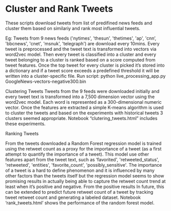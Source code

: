 # Cluster and Rank Tweets

These scripts download tweets from list of predifined news feeds and cluster them based on similariy and rank most influential tweets.

Eg:
Tweets from 9 news feeds ('nytimes', 'thesun', 'thetimes', 'ap', 'cnn’, 'bbcnews', 'cnet', 'msnuk', 'telegraph') are download every 10mins. Every tweet is preprocessed and the tweet text is transformed into vectors via word2vec model. Then every tweet is classified into a cluster and every tweet belonging to a cluster is ranked based on a score computed from tweet features. Once the top tweet for every cluster is picked it’s stored into a dictionary and if a tweet score exceeds a predefined threshold it will be written into a cluster-specific file.
Run script: python live_processing_app.py GoogleNews-vectors-negative300.bin

Clustering Tweets
Tweets from the 9 feeds were downloaded initially and every tweet text is transformed into a 7,500 dimension vector using the word2vec model. Each word is represented as a 300-dimensional numeric vector. Once the features are extracted a simple K-means algorithm is used to cluster the tweets and based on the experiments with historical tweets 3 clusters seemed appropriate. Notebook “clutering_tweets.html” includes these experiments.


Ranking Tweets

From the tweets downloaded a Random Forest regression model is trained using the retweet count as a proxy for the importance of a tweet (as a first attempt to quantify the importance of a tweet). This model use other features apart from the tweet text, such as ‘favorited',  'retweeted_status',  'retweeted',  'entities',  'favorite_count',  'possibly_sensitive'. The importance of a tweet is a hard to define phenomenon and it is influenced by many other factors than the tweets itself but the regression model seems to show promising results in actually being able to capture the retweet count trend at least when it’s positive and negative. From the positive results In future, this can be extended to predict future retweet count of a tweet by tracking tweet retweet count and generating a labeled dataset.
Notebook ‘rank_tweets.html’ shows the performance of the random forest model.

 

